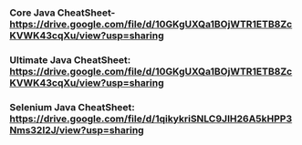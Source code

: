 ### Core Java CheatSheet-https://drive.google.com/file/d/10GKgUXQa1BOjWTR1ETB8ZcKVWK43cqXu/view?usp=sharing

### Ultimate Java CheatSheet: https://drive.google.com/file/d/10GKgUXQa1BOjWTR1ETB8ZcKVWK43cqXu/view?usp=sharing

### Selenium Java CheatSheet: https://drive.google.com/file/d/1qikykriSNLC9JIH26A5kHPP3Nms32I2J/view?usp=sharing

